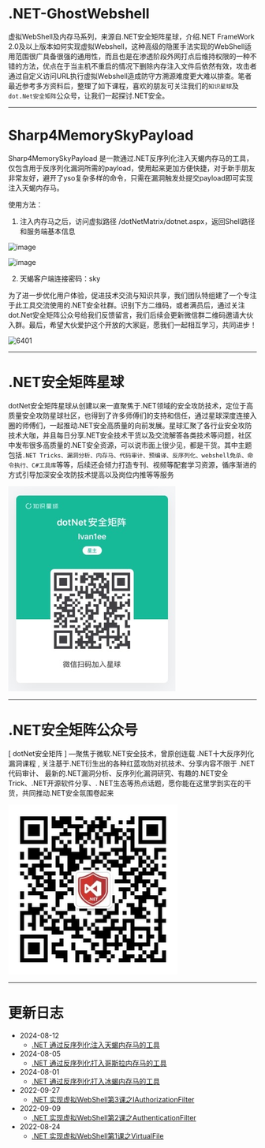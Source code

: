 # .NET-GhostWebshell

虚拟WebShell及内存马系列，来源自.NET安全矩阵星球，介绍.NET FrameWork 2.0及以上版本如何实现虚拟Webshell，这种高级的隐匿手法实现的WebShell适用范围很广具备很强的通用性，而且也是在渗透阶段外网打点后维持权限的一种不错的方法，优点在于当主机不重启的情况下删除内存注入文件后依然有效，攻击者通过自定义访问URL执行虚拟Webshell造成防守方溯源难度更大难以排查。笔者最近参考多方资料后，整理了如下课程，喜欢的朋友可关注我们的```知识星球```及```dot.Net安全矩阵```公众号，让我们一起探讨.NET安全。

---

# Sharp4MemorySkyPayload 

Sharp4MemorySkyPayload 是一款通过.NET反序列化注入天蝎内存马的工具，仅包含用于反序列化漏洞所需的payload，使用起来更加方便快捷，对于新手朋友非常友好，避开了yso复杂多样的命令，只需在漏洞触发处提交payload即可实现注入天蝎内存马。

使用方法：
1. 注入内存马之后，访问虚拟路径 /dotNetMatrix/dotnet.aspx，返回Shell路径和服务端基本信息

![image](https://github.com/user-attachments/assets/0bc83d85-eb2f-43fd-9697-32e8c73e8076)

![image](https://github.com/user-attachments/assets/c5325f06-4b6f-44c3-86b0-290237e85256)

2. 天蝎客户端连接密码：sky


为了进一步优化用户体验，促进技术交流与知识共享，我们团队特组建了一个专注于此工具交流使用的.NET安全社群。识别下方二维码，或者满员后，通过关注dot.Net安全矩阵公众号给我们反馈留言，我们后续会更新微信群二维码邀请大伙入群。最后，希望大伙爱护这个开放的大家庭，愿我们一起相互学习，共同进步！

![6401](https://github.com/user-attachments/assets/294abf45-c86a-49ab-ac11-1053a9284e47)


---



# .NET安全矩阵星球

dotNet安全矩阵星球从创建以来一直聚焦于.NET领域的安全攻防技术，定位于高质量安全攻防星球社区，也得到了许多师傅们的支持和信任，通过星球深度连接入圈的师傅们，一起推动.NET安全高质量的向前发展。星球汇聚了各行业安全攻防技术大咖，并且每日分享.NET安全技术干货以及交流解答各类技术等问题，社区中发布很多高质量的.NET安全资源，可以说市面上很少见，都是干货。其中主题包括```.NET Tricks、漏洞分析、内存马、代码审计、预编译、反序列化、webshell免杀、命令执行、C#工具库```等等，后续还会倾力打造专刊、视频等配套学习资源，循序渐进的方式引导加深安全攻防技术提高以及岗位内推等等服务

![](zsxq2.jpg)

---
# .NET安全矩阵公众号

[ dotNet安全矩阵 ] —聚焦于微软.NET安全技术，曾原创连载 .NET十大反序列化漏洞课程 , 关注基于.NET衍生出的各种红蓝攻防对抗技术、分享内容不限于 .NET代码审计、 最新的.NET漏洞分析、反序列化漏洞研究、有趣的.NET安全Trick、.NET开源软件分享、. NET生态等热点话题，愿你能在这里学到实在的干货，共同推动.NET安全氛围卷起来

![](gzh.jpg)

---
# 更新日志

- 2024-08-12
  - [.NET 通过反序列化注入天蝎内存马的工具](https://mp.weixin.qq.com/s/37GYzyxswEx5h7G1OUwGyQ)
- 2024-08-05
  - [.NET 通过反序列化打入哥斯拉内存马的工具](https://mp.weixin.qq.com/s/RDV0BMmDbjElx7QriMZ74g)
- 2024-08-01 
  - [.NET 通过反序列化打入冰蝎内存马的工具](https://mp.weixin.qq.com/s/45OqVlXpivrMo1Kc0StFOw)
- 2022-09-27 
  - [.NET 实现虚拟WebShell第3课之IAuthorizationFilter](https://mp.weixin.qq.com/s?__biz=MzUyOTc3NTQ5MA==&mid=2247486460&idx=1&sn=b20b3bdfd4ba34c5ad554b548494b66d&chksm=fa5aa511cd2d2c076da72fecf29fb4ee3df64e5d851eba69b25c0d5f4a906387a8600aa7309c&token=135931015&lang=zh_CN#rd)
- 2022-09-09 
  - [.NET 实现虚拟WebShell第2课之AuthenticationFilter](https://mp.weixin.qq.com/s?__biz=MzUyOTc3NTQ5MA==&mid=2247486267&idx=1&sn=5a61d57a877f84bc3edc26c74803252a&chksm=fa5aa5d6cd2d2cc04e6c00e0ff1cfd02e6277381f2060a8572a9aaa61ef46b3bff37f174b677&token=263427717&lang=zh_CN#rd)
- 2022-08-24
  - [.NET 实现虚拟WebShell第1课之VirtualFile](https://mp.weixin.qq.com/s?__biz=MzUyOTc3NTQ5MA==&mid=2247486075&idx=1&sn=b7ee2d8f83784a41aaa5c33aaca30752&chksm=fa5aa496cd2d2d809e99ef12185356ecdd02a590458a0d146b5019123274f9688d606bc3510d&token=263427717&lang=zh_CN#rd)
